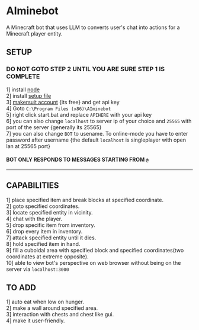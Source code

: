 # AIminebot
A Minecraft bot that uses LLM to converts user's chat into actions for a Minecraft player entity.
## SETUP

### DO NOT GOTO STEP 2 UNTIL YOU ARE SURE STEP 1 IS COMPLETE

1] install [node](https://nodejs.org/en/download)<br>
2] install [setup file](https://github.com/Seshrut/AIminebot/releases)<br>
3] [makersuit account](https://makersuite.google.com/) {its free} and get api key<br>
4] Goto `C:\Program Files (x86)\AIminebot`<br>
5] right click start.bat and replace `APIHERE` with your api key<br>
6] you can also change `localhost` to server ip of your choice and `25565` with port of the server {generally its 25565}<br>
7] you can also change `BOT` to usename. To online-mode you have to enter password after username
{the default `localhost` is singleplayer with open lan at 25565 port}

#### BOT ONLY RESPONDS TO MESSAGES STARTING FROM `@`
<hr>

## CAPABILITIES
1] place specified item and break blocks at specified coordinate.<br>
2] goto specified coordinates.<br>
3] locate specified entity in vicinity.<br>
4] chat with the player.<br>
5] drop specific item from inventory.<br>
6] drop every item in inventory.<br>
7] attack specified entity until it dies.<br>
8] hold specified item in hand.<br>
9] fill a cuboidal area with specified block and specified coordinates(two coordinates at extreme opposite).<br>
10] able to view bot's perspective on web browser without being on the server via `localhost:3000`

## TO ADD
1] auto eat when low on hunger.<br>
2] make a wall around specified area.<br>
3] interaction with chests and chest like gui.<br>
4] make it user-friendly.<br>
